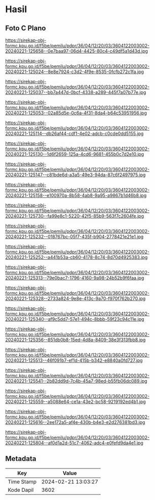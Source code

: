 # Hasil

## Foto C Plano

https://sirekap-obj-formc.kpu.go.id/f5be/pemilu/pdpr/36/04/12/20/03/3604122003002-20240221-125658--0e7baa97-06d4-4425-80c4-c49df5a1d43d.jpg

https://sirekap-obj-formc.kpu.go.id/f5be/pemilu/pdpr/36/04/12/20/03/3604122003002-20240221-125024--8e8e7924-c3d2-4f9e-8535-0fcfb272c1fa.jpg

https://sirekap-obj-formc.kpu.go.id/f5be/pemilu/pdpr/36/04/12/20/03/3604122003002-20240221-125037--bb7a447d-0bcf-4338-a289-445f7a07b77e.jpg

https://sirekap-obj-formc.kpu.go.id/f5be/pemilu/pdpr/36/04/12/20/03/3604122003002-20240221-125053--02a85d5e-0c6a-4f31-8da4-b64c53951956.jpg

https://sirekap-obj-formc.kpu.go.id/f5be/pemilu/pdpr/36/04/12/20/03/3604122003002-20240221-125114--db26af44-cdf1-4e02-adcb-c0cde0dd5155.jpg

https://sirekap-obj-formc.kpu.go.id/f5be/pemilu/pdpr/36/04/12/20/03/3604122003002-20240221-125130--1d6f2659-125a-4cd6-9681-455b0c7d2e10.jpg

https://sirekap-obj-formc.kpu.go.id/f5be/pemilu/pdpr/36/04/12/20/03/3604122003002-20240221-125147--c81bde6d-a3a5-49e3-94da-87c6f2497975.jpg

https://sirekap-obj-formc.kpu.go.id/f5be/pemilu/pdpr/36/04/12/20/03/3604122003002-20240221-125158--e100970a-8b58-4ab8-9a95-a9867b1d46b8.jpg

https://sirekap-obj-formc.kpu.go.id/f5be/pemilu/pdpr/36/04/12/20/03/3604122003002-20240221-125730--fa99e8c1-5220-42f5-85b9-563f7c2604fe.jpg

https://sirekap-obj-formc.kpu.go.id/f5be/pemilu/pdpr/36/04/12/20/03/3604122003002-20240221-125232--018767bc-05f7-435f-b904-2778421e21e1.jpg

https://sirekap-obj-formc.kpu.go.id/f5be/pemilu/pdpr/36/04/12/20/03/3604122003002-20240221-125252--a441b53a-cb60-4178-8c74-8d70d4925383.jpg

https://sirekap-obj-formc.kpu.go.id/f5be/pemilu/pdpr/36/04/12/20/03/3604122003002-20240221-125313--79e0bac7-1796-4160-9a98-24b52b9f6faa.jpg

https://sirekap-obj-formc.kpu.go.id/f5be/pemilu/pdpr/36/04/12/20/03/3604122003002-20240221-125328--2733a824-9e8e-413c-9a70-f970f762b270.jpg

https://sirekap-obj-formc.kpu.go.id/f5be/pemilu/pdpr/36/04/12/20/03/3604122003002-20240221-125340--af9c5dd7-57e1-494c-8bbb-59f23c94c11e.jpg

https://sirekap-obj-formc.kpu.go.id/f5be/pemilu/pdpr/36/04/12/20/03/3604122003002-20240221-125356--851db0b8-15ed-4d8a-8409-38e3f313fbb8.jpg

https://sirekap-obj-formc.kpu.go.id/f5be/pemilu/pdpr/36/04/12/20/03/3604122003002-20240221-125513--46f091b7-ef1d-415b-b342-e8840a0fd727.jpg

https://sirekap-obj-formc.kpu.go.id/f5be/pemilu/pdpr/36/04/12/20/03/3604122003002-20240221-125541--2b82dd9d-7c4b-45a7-98ed-b55fb06dc089.jpg

https://sirekap-obj-formc.kpu.go.id/f5be/pemilu/pdpr/36/04/12/20/03/3604122003002-20240221-125559--a5088e64-ce1a-43e2-bc58-9219192ed4b1.jpg

https://sirekap-obj-formc.kpu.go.id/f5be/pemilu/pdpr/36/04/12/20/03/3604122003002-20240221-125616--2ee172a5-af4e-430b-b4e3-e2d276381bd3.jpg

https://sirekap-obj-formc.kpu.go.id/f5be/pemilu/pdpr/36/04/12/20/03/3604122003002-20240221-125804--af0d1a2d-51c7-4062-adc4-e0fefd9da4e1.jpg


## Metadata

| Key        | Value               |
| ---------- | ------------------- |
| Time Stamp | 2024-02-21 13:03:27 |
| Kode Dapil | 3602                |



